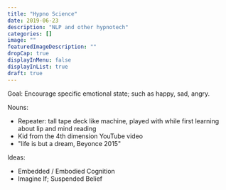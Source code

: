 ```yaml
---
title: "Hypno Science"
date: 2019-06-23
description: "NLP and other hypnotech"
categories: []
image: ""
featuredImageDescription: ""
dropCap: true
displayInMenu: false
displayInList: true
draft: true
---
```



Goal: Encourage specific emotional state; such as happy, sad, angry.  

Nouns:  
- Repeater: tall tape deck like machine, played with while first learning about lip and mind reading  
- Kid from the 4th dimension YouTube video  
- "life is but a dream, Beyonce 2015"  

Ideas:  
- Embedded / Embodied Cognition  
- Imagine If; Suspended Belief   